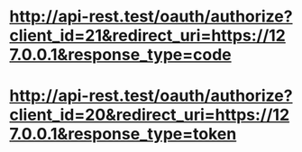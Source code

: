 # http://api-rest.test/oauth/authorize?client_id=21&redirect_uri=https://127.0.0.1&response_type=code

# http://api-rest.test/oauth/authorize?client_id=20&redirect_uri=https://127.0.0.1&response_type=token
